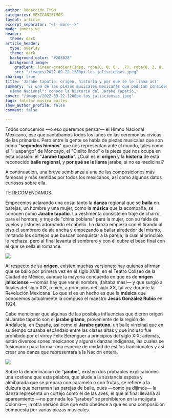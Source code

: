 ```yaml
---
author: Redacción TYSM
categories: MEXICANISIMOS
layout: article
excerpt_separator: "<!--more-->"
mode: immersive
header:
  theme: dark
article_header:
  type: overlay
  theme: dark
  background_color: "#203028"
  background_image:
    gradient: linear-gradient(1deg, rgba(0, 0, 0 , .7), rgba(8, 3, 8, .9))
    src: "/images/2022-09-22-1280px-los_jaliscienses.jpeg"
sharing: true
title: 'Jarabe tapatío: origen, historia y por qué se le llama así'
summary: 'Es una de las piezas musicales mexicanas que podrían considerarse "segundo
  Himno Nacional": conoce la historia del Jarabe Tapatío…'
cover: "/images/2022-09-22-1280px-los_jaliscienses.jpeg"
tags: folclor musica bailes
show_author_profile: false
comment: false

---
```

Todos conocemos —o eso queremos pensar— el Himno Nacional Mexicano, ese que cantábamos todos los lunes en las ceremonias cívicas de las primarias. Pero entre la gente se habla de piezas musicales que son como "**segundos himnos**" que nos representan ante el mundo, tales como el "Huapango" de Moncayo, el "Cielito lindo" o la pieza que nos ocupa en esta ocasión: el "**Jarabe tapatío**". ¿Cuál es el **origen** y la **historia** de esta reconocido **baile regional**, y **por qué se le llama** jarabe, si no es medicinal?

A continuación, una breve semblanza a una de las composiciones más famosas y más sentidas por todos los mexicanos, así como algunos datos curiosos sobre ella.

TE RECOMENDAMOS:

Empecemos aclarando una cosa: tanto la **danza** regional que se **baila** en parejas, un hombre y una mujer, como la **música** que la acompaña, se conocen como **Jarabe tapatío**. La vestimenta consiste en traje de charro, para el hombre, y traje de "china poblana" para la mujer, con su falda de vuelos y listones adornando el cabello. La danza empieza con él tirando al piso el sombrero de ala ancha y empezando a bailar alrededor del mismo, imitando los cortejos que buscan conquistar a la pareja, la cual al principio lo rechaza, pero al final levanta el sombrero y con él cubre el beso final con el que se sella el romance.

![](https://upload.wikimedia.org/wikipedia/commons/thumb/0/00/Jarabe..._%288696931793%29.jpg/769px-Jarabe..._%288696931793%29.jpg)

Al respecto de su **origen**, existen muchas versiones: hay quienes afirman que se bailó por primera vez en el siglo XVIII, en el Teatro Coliseo de la Ciudad de México, aunque la mayoría concuerda en que es de **origen jalisciense** —nomás hay que ver el nombre, ¡faltaba más!— y que surgió a finales del siglo XIX, o bien, a principios del siglo XX, tal vez durante la Revolución Mexicana. Lo que sí es un hecho es que la **música** que conocemos actualmente la compuso el maestro **Jesús González Rubio** en 1924.

Cabe mencionar que algunas de las posibles influencias que dieron origen al Jarabe tapatío son el **jarabe gitano**, proveniente de la región de Andalucía, en España, así como el **Jarabe gatuno**, un baile virreinal que en su tiempo causaba escándalo entre las clases altas y que incluso fue prohibido por el virrey Felix Berenguer a principios del siglo XIX; además, están diversos sones mexicanos y algunas danzas indígenas, las cuales se fusionaron para formar una especie de unidad de estilos tradicionales y así crear una danza que representara a la Nación entera.

![](https://upload.wikimedia.org/wikipedia/commons/thumb/3/33/Folkloric_Dance_of_Jalisco%2C_Mexico_in_Puerto_Vallarta.jpg/647px-Folkloric_Dance_of_Jalisco%2C_Mexico_in_Puerto_Vallarta.jpg)

Sobre la denominación de "**jarabe**", existen dos probables explicaciones: una sostiene que esta palabra, que alude a la sustancia espesa y almibarada que se prepara con caramelo o con frutas, se refiere a la dulzura que derraman las parejas de baile, pues —como ya dijimos— la danza representa un cortejo como el de las aves, el que al final llevaría al apareamiento —no por nada los "jarabes" se prohibieron en la mojigata Colonia—; la otra versión dice que esto obedece a que es una composición compuesta por varias piezas musicales.